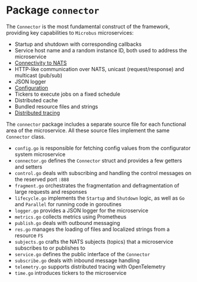 # Package `connector`

The `Connector` is the most fundamental construct of the framework, providing key capabilities to `Microbus` microservices:

* Startup and shutdown with corresponding callbacks
* Service host name and a random instance ID, both used to address the microservice
* [Connectivity to NATS](../tech/natsconnection.md)
* HTTP-like communication over NATS, unicast (request/response) and multicast (pub/sub)
* JSON logger
* [Configuration](../tech/configuration.md)
* Tickers to execute jobs on a fixed schedule
* Distributed cache
* Bundled resource files and strings
* [Distributed tracing](../tech/distribtracing.md)

The `connector` package includes a separate source file for each functional area of the microservice. All these source files implement the same `Connector` class.

* `config.go` is responsible for fetching config values from the configurator system microservice
* `connector.go` defines the `Connector` struct and provides a few getters and setters
* `control.go` deals with subscribing and handling the control messages on the reserved port `:888`
* `fragment.go` orchestrates the fragmentation and defragmentation of large requests and responses
* `lifecycle.go` implements the `Startup` and `Shutdown` logic, as well as `Go` and `Parallel` for running code in goroutines
* `logger.go` provides a JSON logger for the microservice
* `metrics.go` collects metrics using Prometheus
* `publish.go` deals with outbound messaging
* `res.go` manages the loading of files and localized strings from a resource `FS`
* `subjects.go` crafts the NATS subjects (topics) that a microservice subscribes to or publishes to
* `service.go` defines the public interface of the `Connector`
* `subscribe.go` deals with inbound message handling
* `telemetry.go` supports distributed tracing with OpenTelemetry
* `time.go` introduces tickers to the microservice
